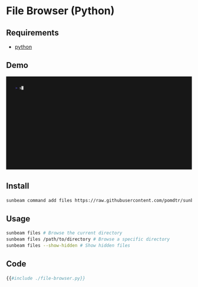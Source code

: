 # File Browser (Python)

## Requirements

- [python](https://www.python.org/)

## Demo

![demo](./demo.gif)

## Install

```bash
sunbeam command add files https://raw.githubusercontent.com/pomdtr/sunbeam/main/docs/examples/file-browser/file-browser.py
```

## Usage

```bash
sunbeam files # Browse the current directory
sunbeam files /path/to/directory # Browse a specific directory
sunbeam files --show-hidden # Show hidden files
```

## Code

```python
{{#include ./file-browser.py}}
```
